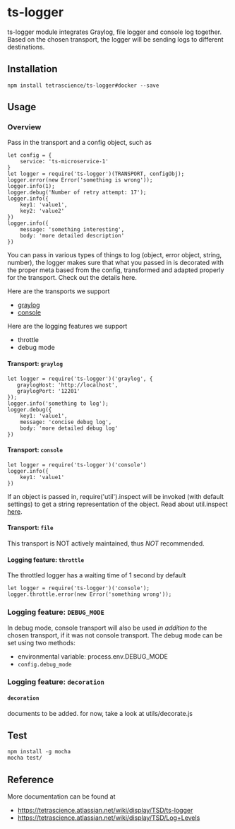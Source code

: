 # ts-logger

ts-logger module integrates Graylog, file logger and console log together. 
Based on the chosen transport, the logger will be sending logs to different destinations.

## Installation
```
npm install tetrascience/ts-logger#docker --save
```

## Usage

### Overview
Pass in  the transport and a config object, such as

```
let config = {
    service: 'ts-microservice-1'
}
let logger = require('ts-logger')(TRANSPORT, configObj);
logger.error(new Error('something is wrong'));
logger.info(1);
logger.debug('Number of retry attempt: 17');
logger.info({
    key1: 'value1',
    key2: 'value2'
})
logger.info({
    message: 'something interesting',
    body: 'more detailed description'
})
```

You can pass in various types of things to log (object, error object, string, number), the logger makes sure that what you passed in is decorated with the proper meta based from the config, transformed and adapted properly for the transport. Check out the details here. 

Here are the transports we support
* [graylog](#transport-graylog)
* [console](#transport-console)

Here are the logging features we support
* throttle
* debug mode



#### Transport: `graylog`
```
let logger = require('ts-logger')('graylog', {
   graylogHost: 'http://localhost',
   graylogPort: '12201'
});
logger.info('something to log');
logger.debug({
    key1: 'value1',
    message: 'concise debug log',
    body: 'more detailed debug log'
})
```
 
#### Transport: `console`
```
let logger = require('ts-logger')('console')
logger.info({
    key1: 'value1'
})
```
If an object is passed in, require('util').inspect will be invoked (with default settings) to get a string representation of the object.
Read about util.inspect [here](https://nodejs.org/api/util.html#util_util_inspect_object_options).

#### Transport: `file`
This transport is NOT actively maintained, thus *NOT* recommended.

#### Logging feature: `throttle`
The throttled logger has a waiting time of 1 second by default
```
let logger = require('ts-logger')('console');
logger.throttle.error(new Error('something wrong'));
```
### Logging feature: `DEBUG_MODE`
In debug mode, console transport will also be used *in addition to* the chosen transport, if it was not console transport. The debug mode can be set using two methods:
* environmental variable: process.env.DEBUG_MODE
* `config.debug_mode`

### Logging feature: `decoration`
#### `decoration`
documents to be added. for now, take a look at utils/decorate.js

## Test
```
npm install -g mocha
mocha test/
```

## Reference
More documentation can be found at
* https://tetrascience.atlassian.net/wiki/display/TSD/ts-logger
* https://tetrascience.atlassian.net/wiki/display/TSD/Log+Levels
